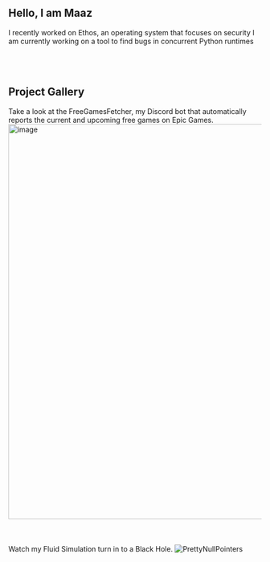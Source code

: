 ## Hello, I am Maaz
  I recently worked on Ethos, an operating system that focuses on security
  I am currently working on a tool to find bugs in concurrent Python runtimes
<br>
<br>
<br>
<br>
## Project Gallery
  Take a look at the FreeGamesFetcher, my Discord bot that automatically reports the current and upcoming free games on Epic Games.
  <img width="758" height="787" alt="image" src="https://github.com/user-attachments/assets/e6e13398-df1d-4e4b-9ea0-2fac3e8f8780" />
<br><br><br><br>
  Watch my Fluid Simulation turn in to a Black Hole.
  ![PrettyNullPointers](https://github.com/user-attachments/assets/8e0dc300-9d48-4dfb-9fa9-8e1972da6cb0)


<!--
**mqbal/mqbal** is a ✨ _special_ ✨ repository because its `README.md` (this file) appears on your GitHub profile.

Here are some ideas to get you started:

- 🔭 I’m currently working on ...
- 🌱 I’m currently learning ...![BeautifulNullPointers](https://github.com/user-attachments/assets/7a5cfbac-738f-466c-b04c-b8a23d6b1bca)

- 👯 I’m looking to collaborate on ...
- 🤔 I’m looking for help with ...
- 💬 Ask me about ...
- 📫 How to reach me: ...
- 😄 Pronouns: ...
- ⚡ Fun fact: ...
-->
